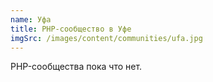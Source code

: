 ```yaml
---
name: Уфа
title: PHP-сообщество в Уфе
imgSrc: /images/content/communities/ufa.jpg
---
```


PHP-сообщества пока что нет.
